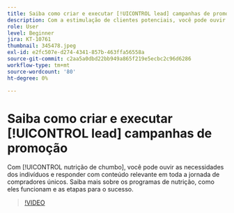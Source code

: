 ```yaml
---
title: Saiba como criar e executar [!UICONTROL lead] campanhas de promoção
description: Com a estimulação de clientes potenciais, você pode ouvir as necessidades dos indivíduos e responder com conteúdo relevante em toda a jornada de compradores únicos. Saiba mais sobre os programas de nutrição, como eles funcionam e as etapas para o sucesso.
role: User
level: Beginner
jira: KT-10761
thumbnail: 345478.jpeg
exl-id: e2fc507e-d274-4341-857b-463ffa56558a
source-git-commit: c2aa5a0dbd22bb949a865f219e5ecbc2c96d6286
workflow-type: tm+mt
source-wordcount: '80'
ht-degree: 0%

---
```


# Saiba como criar e executar [!UICONTROL lead] campanhas de promoção

Com [!UICONTROL nutrição de chumbo], você pode ouvir as necessidades dos indivíduos e responder com conteúdo relevante em toda a jornada de compradores únicos. Saiba mais sobre os programas de nutrição, como eles funcionam e as etapas para o sucesso.

>[!VIDEO](https://video.tv.adobe.com/v/345478/?quality=12&learn=on)
